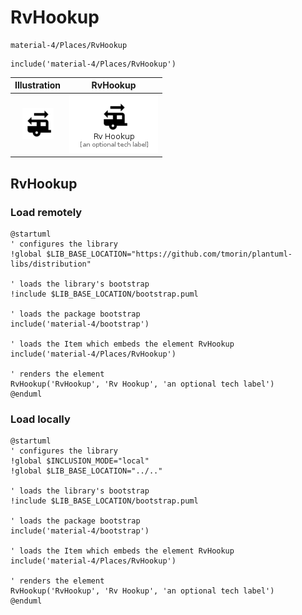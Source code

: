 # RvHookup


```text
material-4/Places/RvHookup
```

```text
include('material-4/Places/RvHookup')
```



| Illustration | RvHookup |
| :---: | :---: |
| ![illustration for Illustration](../../material-4/Places/RvHookup.png) | ![illustration for RvHookup](../../material-4/Places/RvHookup.Local.png) |




## RvHookup

### Load remotely
```plantuml
@startuml
' configures the library
!global $LIB_BASE_LOCATION="https://github.com/tmorin/plantuml-libs/distribution"

' loads the library's bootstrap
!include $LIB_BASE_LOCATION/bootstrap.puml

' loads the package bootstrap
include('material-4/bootstrap')

' loads the Item which embeds the element RvHookup
include('material-4/Places/RvHookup')

' renders the element
RvHookup('RvHookup', 'Rv Hookup', 'an optional tech label')
@enduml
```

### Load locally
```plantuml
@startuml
' configures the library
!global $INCLUSION_MODE="local"
!global $LIB_BASE_LOCATION="../.."

' loads the library's bootstrap
!include $LIB_BASE_LOCATION/bootstrap.puml

' loads the package bootstrap
include('material-4/bootstrap')

' loads the Item which embeds the element RvHookup
include('material-4/Places/RvHookup')

' renders the element
RvHookup('RvHookup', 'Rv Hookup', 'an optional tech label')
@enduml
```

